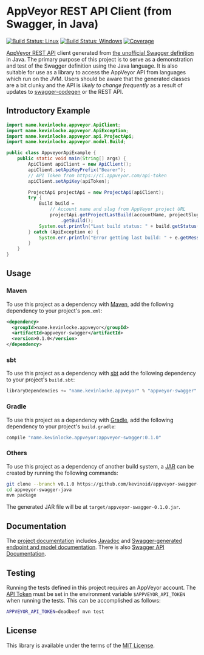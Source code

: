 AppVeyor REST API Client (from Swagger, in Java)
================================================

[![Build Status: Linux](https://img.shields.io/travis/kevinoid/appveyor-swagger-java.svg?style=flat&amp;label=build+on+linux)](https://travis-ci.org/kevinoid/appveyor-swagger-java)
[![Build Status: Windows](https://img.shields.io/appveyor/ci/kevinoid/appveyor-swagger-java.svg?style=flat&amp;label=build+on+windows)](https://ci.appveyor.com/project/kevinoid/appveyor-swagger-java)
[![Coverage](https://img.shields.io/codecov/c/github/kevinoid/appveyor-swagger-java.svg?style=flat)](https://codecov.io/github/kevinoid/appveyor-swagger-java?branch=master)

[AppVeyor REST API](https://www.appveyor.com/docs/api/) client generated from
[the unofficial Swagger
definition](https://github.com/kevinoid/appveyor-swagger/) in Java.  The
primary purpose of this project is to serve as a demonstration and test of the
Swagger definition using the Java language.  It is also suitable for use as a
library to access the AppVeyor API from languages which run on the JVM.  Users
should be aware that the generated classes are a bit clunky and the API is
_likely to change frequently_ as a result of updates to
[swagger-codegen](https://github.com/swagger-api/swagger-codegen) or the REST
API.

## Introductory Example

```java
import name.kevinlocke.appveyor.ApiClient;
import name.kevinlocke.appveyor.ApiException;
import name.kevinlocke.appveyor.api.ProjectApi;
import name.kevinlocke.appveyor.model.Build;

public class AppveyorApiExample {
    public static void main(String[] args) {
        ApiClient apiClient = new ApiClient();
        apiClient.setApiKeyPrefix("Bearer");
        // API Token from https://ci.appveyor.com/api-token
        apiClient.setApiKey(apiToken);

        ProjectApi projectApi = new ProjectApi(apiClient);
        try {
            Build build =
                // Account name and slug from AppVeyor project URL
                projectApi.getProjectLastBuild(accountName, projectSlug)
                    .getBuild();
            System.out.println("Last build status: " + build.getStatus());
        } catch (ApiException e) {
            System.err.println("Error getting last build: " + e.getMessage());
        }
    }
}
```

## Usage

### Maven

To use this project as a dependency with [Maven](https://maven.apache.org),
add the following dependency to your project's `pom.xml`:

```xml
<dependency>
  <groupId>name.kevinlocke.appveyor</groupId>
  <artifactId>appveyor-swagger</artifactId>
  <version>0.1.0</version>
</dependency>
```

### sbt

To use this project as a dependency with [sbt](http://www.scala-sbt.org)
add the following dependency to your project's `build.sbt`:

```scala
libraryDependencies += "name.kevinlocke.appveyor" % "appveyor-swagger" % "0.1.0"
```

### Gradle

To use this project as a dependency with [Gradle](https://gradle.org/),
add the following dependency to your project's `build.gradle`:

```groovy
compile "name.kevinlocke.appveyor:appveyor-swagger:0.1.0"
```

### Others

To use this project as a dependency of another build system, a
[JAR](https://docs.oracle.com/javase/8/docs/technotes/guides/jar/index.html)
can be created by running the following commands:

```sh
git clone --branch v0.1.0 https://github.com/kevinoid/appveyor-swagger-java.git
cd appveyor-swagger-java
mvn package
```

The generated JAR file will be at `target/appveyor-swagger-0.1.0.jar`.

## Documentation

The [project documentation](https://kevinoid.github.io/appveyor-swagger-java/)
includes [Javadoc](https://kevinoid.github.io/appveyor-swagger-java/apidocs/)
and [Swagger-generated endpoint and model
documentation](https://kevinoid.github.io/appveyor-swagger-java/swaggerdocs/#Documentation_for_API_Endpoints).
There is also [Swagger API
Documentation](https://kevinoid.github.io/appveyor-swagger).

## Testing

Running the tests defined in this project requires an AppVeyor account.  The
[API Token](https://ci.appveyor.com/api-token) must be set in the environment
variable `$APPVEYOR_API_TOKEN` when running the tests.  This can be
accomplished as follows:

```sh
APPVEYOR_API_TOKEN=deadbeef mvn test
```

## License

This library is available under the terms of the
[MIT License](https://opensource.org/licenses/MIT).
